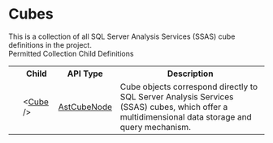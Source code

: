 # Cubes

<div class="LanguageSummary"><div class ="SummaryItem">This is a collection of all SQL Server Analysis Services (SSAS) cube definitions in the project.</div></div><div class="SchemaBindingGroup"><div class="SchemaBindingGroupHeader">Permitted Collection Child Definitions</div><table id="SchemaBindingList" class="SchemaBindingList"><tbody><tr><th class="SchemaBindingIconColumnHeader">&nbsp;</th><th class="SchemaBindingNameColumnHeader">Child</th><th class="SchemaBindingTypeColumnHeader">API Type</th><th class="SchemaBindingSummaryColumnHeader">Description</th></tr><tr class="cd0"><td class="SchemaBindingIcon"><div class="NotRequired" /></td><td class="SchemaBindingName"><span class="punc">&lt;</span><a href=Varigence.Languages.Biml.Cube.AstCubeNode.html">Cube</a><span class="punc"> /&gt;</span></td><td class="SchemaBindingType"><a href="../api-reference/Varigence.Languages.Biml.Cube.AstCubeNode.html">AstCubeNode</a></td><td class="SchemaBindingSummary">Cube objects correspond directly to SQL Server Analysis Services (SSAS) cubes, which offer a multidimensional data storage and query mechanism.</td></tr></tbody></table></div>